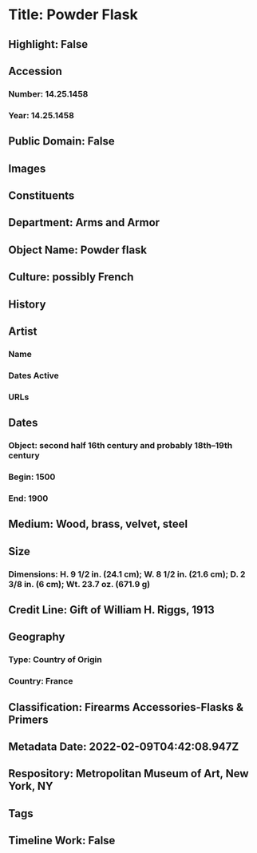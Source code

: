 # Title: Powder Flask
## Highlight: False
## Accession
### Number: 14.25.1458
### Year: 14.25.1458
## Public Domain: False
## Images
## Constituents
## Department: Arms and Armor
## Object Name: Powder flask
## Culture: possibly French
## History
## Artist
### Name
### Dates Active
### URLs
## Dates
### Object: second half 16th century and probably 18th–19th century
### Begin: 1500
### End: 1900
## Medium: Wood, brass, velvet, steel
## Size
### Dimensions: H. 9 1/2 in. (24.1 cm); W. 8 1/2 in. (21.6 cm); D. 2 3/8 in. (6 cm); Wt. 23.7 oz. (671.9 g)
## Credit Line: Gift of William H. Riggs, 1913
## Geography
### Type: Country of Origin
### Country: France
## Classification: Firearms Accessories-Flasks & Primers
## Metadata Date: 2022-02-09T04:42:08.947Z
## Respository: Metropolitan Museum of Art, New York, NY
## Tags
## Timeline Work: False